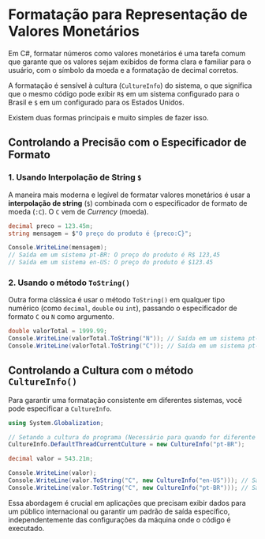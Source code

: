 # Formatação para Representação de Valores Monetários

Em C#, formatar números como valores monetários é uma tarefa comum que garante que os valores sejam exibidos de forma clara e familiar para o usuário, com o símbolo da moeda e a formatação de decimal corretos.

A formatação é sensível à cultura (`CultureInfo`) do sistema, o que significa que o mesmo código pode exibir `R$` em um sistema configurado para o Brasil e `$` em um configurado para os Estados Unidos.

Existem duas formas principais e muito simples de fazer isso.

## Controlando a Precisão com o Especificador de Formato

### 1. Usando Interpolação de String `$`

A maneira mais moderna e legível de formatar valores monetários é usar a **interpolação de string** (`$`) combinada com o especificador de formato de moeda (`:C`). O `C` vem de *Currency* (moeda).

```csharp
decimal preco = 123.45m;
string mensagem = $"O preço do produto é {preco:C}";

Console.WriteLine(mensagem);
// Saída em um sistema pt-BR: O preço do produto é R$ 123,45
// Saída em um sistema en-US: O preço do produto é $123.45
```

### 2. Usando o método `ToString()`

Outra forma clássica é usar o método `ToString()` em qualquer tipo numérico (como `decimal`, `double` ou `int`), passando o especificador de formato `C` ou `N` como argumento.

```csharp
double valorTotal = 1999.99;
Console.WriteLine(valorTotal.ToString("N")); // Saída em um sistema pt-BR: 1.999,99
Console.WriteLine(valorTotal.ToString("C")); // Saída em um sistema pt-BR: R$ 1.999,99
```

## Controlando a Cultura com o método `CultureInfo()`

Para garantir uma formatação consistente em diferentes sistemas, você pode especificar a `CultureInfo`.

```csharp
using System.Globalization;

// Setando a cultura do programa (Necessário para quando for diferente da cultura do sistema)
CultureInfo.DefaultThreadCurrentCulture = new CultureInfo("pt-BR");

decimal valor = 543.21m;

Console.WriteLine(valor);
Console.WriteLine(valor.ToString("C", new CultureInfo("en-US"))); // Saída: $543.21
Console.WriteLine(valor.ToString("C", new CultureInfo("pt-BR"))); // Saída: R$ 543,21
```

Essa abordagem é crucial em aplicações que precisam exibir dados para um público internacional ou garantir um padrão de saída específico, independentemente das configurações da máquina onde o código é executado.
